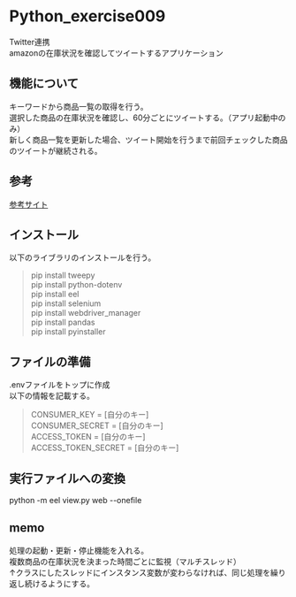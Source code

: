 # Python_exercise009
Twitter連携  
amazonの在庫状況を確認してツイートするアプリケーション  
  

## 機能について
キーワードから商品一覧の取得を行う。  
選択した商品の在庫状況を確認し、60分ごとにツイートする。（アプリ起動中のみ）  
新しく商品一覧を更新した場合、ツイート開始を行うまで前回チェックした商品のツイートが継続される。  
  

## 参考
[参考サイト](https://tech-blog.rakus.co.jp/entry/20201106/api)  
  

## インストール
以下のライブラリのインストールを行う。  
>pip install tweepy  
>pip install python-dotenv  
>pip install eel  
>pip install selenium  
>pip install webdriver_manager  
>pip install pandas  
>pip install pyinstaller
  

## ファイルの準備
.envファイルをトップに作成  
以下の情報を記載する。  
>CONSUMER_KEY = [自分のキー]  
>CONSUMER_SECRET = [自分のキー]  
>ACCESS_TOKEN = [自分のキー]  
>ACCESS_TOKEN_SECRET = [自分のキー]  
  

## 実行ファイルへの変換
python -m eel view.py web --onefile  
  

## memo
処理の起動・更新・停止機能を入れる。  
複数商品の在庫状況を決まった時間ごとに監視（マルチスレッド）  
↑クラスにしたスレッドにインスタンス変数が変わらなければ、同じ処理を繰り返し続けるようにする。  
